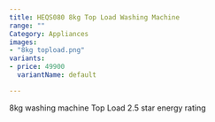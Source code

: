 ```yaml
---
title: HEQS080 8kg Top Load Washing Machine
range: ""
Category: Appliances
images:
- "8kg topload.png"
variants:
- price: 49900
  variantName: default

---
```

8kg washing machine
Top Load
2.5 star energy rating